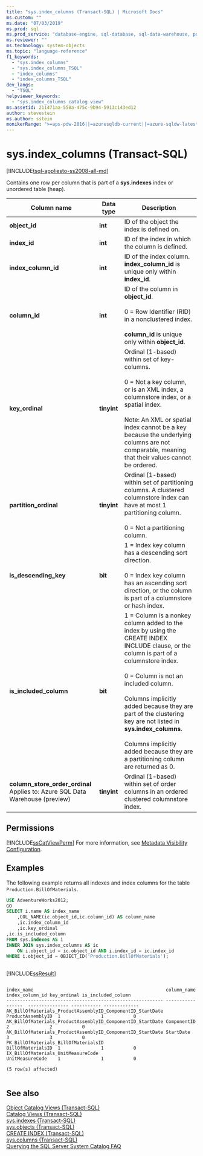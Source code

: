 ```yaml
---
title: "sys.index_columns (Transact-SQL) | Microsoft Docs"
ms.custom: ""
ms.date: "07/03/2019"
ms.prod: sql
ms.prod_service: "database-engine, sql-database, sql-data-warehouse, pdw"
ms.reviewer: ""
ms.technology: system-objects
ms.topic: "language-reference"
f1_keywords: 
  - "sys.index_columns"
  - "sys.index_columns_TSQL"
  - "index_columns"
  - "index_columns_TSQL"
dev_langs: 
  - "TSQL"
helpviewer_keywords: 
  - "sys.index_columns catalog view"
ms.assetid: 211471aa-558a-475c-9b94-5913c143ed12
author: stevestein
ms.author: sstein
monikerRange: ">=aps-pdw-2016||=azuresqldb-current||=azure-sqldw-latest||>=sql-server-2016||=sqlallproducts-allversions||>=sql-server-linux-2017||=azuresqldb-mi-current"
---
```

# sys.index_columns (Transact-SQL)
[!INCLUDE[tsql-appliesto-ss2008-all-md](../../includes/tsql-appliesto-ss2008-all-md.md)]

  Contains one row per column that is part of a **sys.indexes** index or unordered table (heap).  
  
|Column name|Data type|Description|  
|-----------------|---------------|-----------------|  
|**object_id**|**int**|ID of the object the index is defined on.|  
|**index_id**|**int**|ID of the index in which the column is defined.|  
|**index_column_id**|**int**|ID of the index column. **index_column_id** is unique only within **index_id**.|  
|**column_id**|**int**|ID of the column in **object_id**.<br /><br /> 0 = Row Identifier (RID) in a nonclustered index.<br /><br /> **column_id** is unique only within **object_id**.|  
|**key_ordinal**|**tinyint**|Ordinal (1-based) within set of key-columns.<br /><br /> 0 = Not a key column, or is an XML index, a columnstore index, or a spatial index.<br /><br /> Note: An XML or spatial index cannot be a key because the underlying columns are not comparable, meaning that their values cannot be ordered.|  
|**partition_ordinal**|**tinyint**|Ordinal (1-based) within set of partitioning columns. A clustered columnstore index can have at most 1 partitioning column.<br /><br /> 0 = Not a partitioning column.|  
|**is_descending_key**|**bit**|1 = Index key column has a descending sort direction.<br /><br /> 0 = Index key column has an ascending sort direction, or the column is part of a columnstore or hash index.|  
|**is_included_column**|**bit**|1 = Column is a nonkey column added to the index by using the CREATE INDEX INCLUDE clause, or the column is part of a columnstore index.<br /><br /> 0 = Column is not an included column.<br /><br /> Columns implicitly added because they are part of the clustering key are not listed in **sys.index_columns**.<br /><br /> Columns implicitly added because they are a partitioning column are returned as 0.| 
|**column_store_order_ordinal**</br> Applies to: Azure SQL Data Warehouse (preview)|**tinyint**|Ordinal (1-based) within set of order columns in an ordered clustered columnstore index.|
  
## Permissions

 [!INCLUDE[ssCatViewPerm](../../includes/sscatviewperm-md.md)] For more information, see [Metadata Visibility Configuration](../../relational-databases/security/metadata-visibility-configuration.md).  
  
## Examples

 The following example returns all indexes and index columns for the table `Production.BillOfMaterials`.  
  
```sql
USE AdventureWorks2012;  
GO  
SELECT i.name AS index_name  
    ,COL_NAME(ic.object_id,ic.column_id) AS column_name  
    ,ic.index_column_id  
    ,ic.key_ordinal  
,ic.is_included_column  
FROM sys.indexes AS i  
INNER JOIN sys.index_columns AS ic
    ON i.object_id = ic.object_id AND i.index_id = ic.index_id  
WHERE i.object_id = OBJECT_ID('Production.BillOfMaterials');  
  
```  
  
 [!INCLUDE[ssResult](../../includes/ssresult-md.md)]  
  
```
  
index_name                                                 column_name        index_column_id key_ordinal is_included_column  
---------------------------------------------------------- -----------------  --------------- ----------- -------------  
AK_BillOfMaterials_ProductAssemblyID_ComponentID_StartDate ProductAssemblyID  1               1           0  
AK_BillOfMaterials_ProductAssemblyID_ComponentID_StartDate ComponentID        2               2           0  
AK_BillOfMaterials_ProductAssemblyID_ComponentID_StartDate StartDate          3               3           0  
PK_BillOfMaterials_BillOfMaterialsID                       BillOfMaterialsID  1               1           0  
IX_BillOfMaterials_UnitMeasureCode                         UnitMeasureCode    1               1           0  
  
(5 row(s) affected)  
  
```  
  
## See also  
 [Object Catalog Views &#40;Transact-SQL&#41;](../../relational-databases/system-catalog-views/object-catalog-views-transact-sql.md)   
 [Catalog Views &#40;Transact-SQL&#41;](../../relational-databases/system-catalog-views/catalog-views-transact-sql.md)   
 [sys.indexes &#40;Transact-SQL&#41;](../../relational-databases/system-catalog-views/sys-indexes-transact-sql.md)   
 [sys.objects &#40;Transact-SQL&#41;](../../relational-databases/system-catalog-views/sys-objects-transact-sql.md)   
 [CREATE INDEX &#40;Transact-SQL&#41;](../../t-sql/statements/create-index-transact-sql.md)   
 [sys.columns &#40;Transact-SQL&#41;](../../relational-databases/system-catalog-views/sys-columns-transact-sql.md)   
 [Querying the SQL Server System Catalog FAQ](../../relational-databases/system-catalog-views/querying-the-sql-server-system-catalog-faq.md)  
  
  
